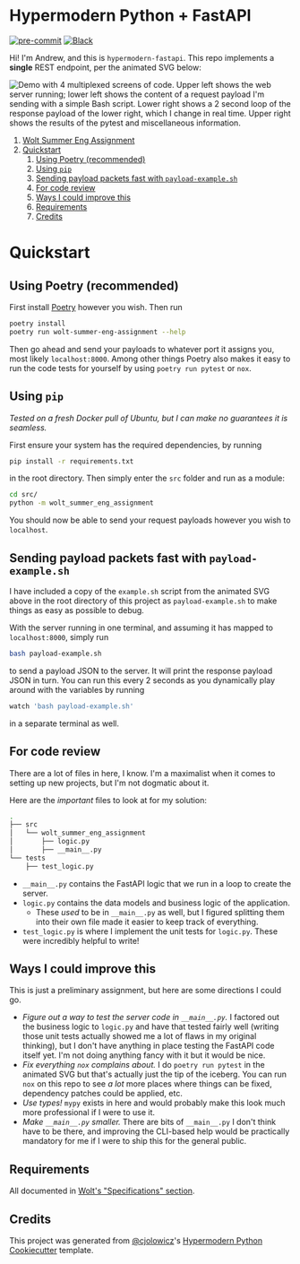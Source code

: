 # Hypermodern Python + FastAPI

[![pre-commit](https://img.shields.io/badge/pre--commit-enabled-brightgreen?logo=pre-commit&logoColor=white)][pre-commit]
[![Black](https://img.shields.io/badge/code%20style-black-000000.svg)][black]

[pypi_]: https://pypi.org/project/wolt-summer-eng-assignment/
[status]: https://pypi.org/project/wolt-summer-eng-assignment/
[python version]: https://pypi.org/project/wolt-summer-eng-assignment
[read the docs]: https://wolt-summer-eng-assignment.readthedocs.io/
[tests]: https://github.com/hiAndrewQuinn/wolt-summer-eng-assignment/actions?workflow=Tests
[codecov]: https://app.codecov.io/gh/hiAndrewQuinn/wolt-summer-eng-assignment
[pre-commit]: https://github.com/pre-commit/pre-commit
[black]: https://github.com/psf/black

Hi! I'm Andrew, and this is `hypermodern-fastapi`. This repo implements a **single** REST endpoint, per the animated SVG below:

![Demo with 4 multiplexed screens of code. Upper left shows the web server running; lower left shows the content of a request payload I'm sending with a simple Bash script. Lower right shows a 2 second loop of the response payload of the lower right, which I change in real time. Upper right shows the results of the pytest and miscellaneous information.](https://user-images.githubusercontent.com/53230903/216786616-c4c7be95-0f5d-4ea2-8ef8-aad03fc6a60b.svg)

1. [Wolt Summer Eng Assignment](#wolt-summer-eng-assignment)
2. [Quickstart](#quickstart)
   1. [Using Poetry (recommended)](#using-poetry-recommended)
   2. [Using `pip`](#using-pip)
   3. [Sending payload packets fast with `payload-example.sh`](#sending-payload-packets-fast-with-payload-examplesh)
   4. [For code review](#for-code-review)
   5. [Ways I could improve this](#ways-i-could-improve-this)
   6. [Requirements](#requirements)
   7. [Credits](#credits)


# Quickstart

## Using Poetry (recommended)

First install [Poetry](https://python-poetry.org/docs/) however you wish. Then run

```bash
poetry install
poetry run wolt-summer-eng-assignment --help
```

Then go ahead and send your payloads to whatever port it assigns you, most likely `localhost:8000`. Among other things Poetry also makes it easy to run the code tests for yourself by using `poetry run pytest` or `nox`.

## Using `pip`

_Tested on a fresh Docker pull of Ubuntu, but I can make no guarantees it is seamless._

First ensure your system has the required dependencies, by running

```bash
pip install -r requirements.txt
```

in the root directory. Then simply enter the `src` folder and run as a module:

```bash
cd src/
python -m wolt_summer_eng_assignment
```

You should now be able to send your request payloads however you wish to `localhost`.

## Sending payload packets fast with `payload-example.sh`

I have included a copy of the `example.sh` script from
the animated SVG above in the
root directory of this project as `payload-example.sh` to
make things as easy as possible to debug.

With the server running in one terminal, and assuming
it has mapped to `localhost:8000`, simply run

```bash
bash payload-example.sh
```

to send a payload JSON to the server. It will print the
response payload JSON in turn. You can run this every
2 seconds as you dynamically play around with the variables
by running

```bash
watch 'bash payload-example.sh'
```

in a separate terminal as well. 

## For code review

There are a lot of files in here, I know. I'm a maximalist when it comes to setting up new projects, but I'm not dogmatic about it.

Here are the _important_ files to look at for my solution:

```bash
.
├── src
│   └── wolt_summer_eng_assignment
│       ├── logic.py
│       ├── __main__.py
└── tests
    ├── test_logic.py
```

- `__main__.py` contains the FastAPI logic that we run in a loop to create the server.
- `logic.py` contains the data models and business logic of the application.
  - These _used_ to be in `__main__.py` as well, but I figured splitting them into their
    own file made it easier to keep track of everything.
- `test_logic.py` is where I implement the unit tests for `logic.py`. These were incredibly helpful to write!


## Ways I could improve this

This is just a preliminary assignment, but here are some directions I could go.

- *Figure out a way to test the server code in `__main__.py`.* I factored out the business logic to `logic.py` and
  have that tested fairly well (writing those unit tests actually showed me a lot of flaws in my original thinking),
  but I don't have anything in place testing the FastAPI code itself yet. I'm not doing anything fancy with it but
  it would be nice.
- *Fix everything `nox` complains about.* I do `poetry run pytest` in the animated SVG but that's actually just the
  tip of the iceberg. You can run `nox` on this repo to see _a lot_ more places where things can be fixed,
  dependency patches could be applied, etc.
- *Use types!* `mypy` exists in here and would probably make this look much more professional if I were to use it.
- *Make `__main__.py` smaller.* There are bits of `__main__.py` I don't think have to be there, and improving the
  CLI-based help would be practically mandatory for me if I were to ship this for the general public.

## Requirements

All documented in [Wolt's "Specifications" section](https://github.com/woltapp/engineering-summer-intern-2023#specification).

## Credits

This project was generated from [@cjolowicz]'s [Hypermodern Python Cookiecutter] template.

[@cjolowicz]: https://github.com/cjolowicz
[pypi]: https://pypi.org/
[hypermodern python cookiecutter]: https://github.com/cjolowicz/cookiecutter-hypermodern-python
[file an issue]: https://github.com/hiAndrewQuinn/wolt-summer-eng-assignment/issues
[pip]: https://pip.pypa.io/

<!-- github-only -->

[license]: https://github.com/hiAndrewQuinn/wolt-summer-eng-assignment/blob/main/LICENSE
[contributor guide]: https://github.com/hiAndrewQuinn/wolt-summer-eng-assignment/blob/main/CONTRIBUTING.md
[command-line reference]: https://wolt-summer-eng-assignment.readthedocs.io/en/latest/usage.html
